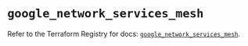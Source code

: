 # `google_network_services_mesh`

Refer to the Terraform Registry for docs: [`google_network_services_mesh`](https://registry.terraform.io/providers/hashicorp/google/6.37.0/docs/resources/network_services_mesh).
